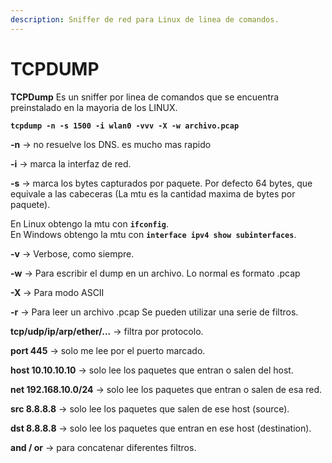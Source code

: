 ```yaml
---
description: Sniffer de red para Linux de linea de comandos.
---
```


# TCPDUMP

**TCPDump** Es un sniffer por linea de comandos que se encuentra preinstalado en la mayoria de los LINUX.

**`tcpdump -n -s 1500 -i wlan0 -vvv -X -w archivo.pcap`**

 **-n** → no resuelve los DNS. es mucho mas rapido

 **-i** → marca la interfaz de red.

 **-s** → marca los bytes capturados por paquete. Por defecto 64 bytes, que equivale a las cabeceras \(La mtu es la cantidad maxima de bytes por paquete\).

 En Linux obtengo la mtu con **`ifconfig`**.  
 En Windows obtengo la mtu con **`interface ipv4 show subinterfaces`**.

 **-v** → Verbose, como siempre.

 **-w** → Para escribir el dump en un archivo. Lo normal es formato .pcap

 **-X** → Para modo ASCII

 **-r** → Para leer un archivo .pcap Se pueden utilizar una serie de filtros.

 **tcp/udp/ip/arp/ether/...** → filtra por protocolo.

 **port 445** → solo me lee por el puerto marcado.

 **host 10.10.10.10** → solo lee los paquetes que entran o salen del host.

 **net 192.168.10.0/24** → solo lee los paquetes que entran o salen de esa red.

 **src 8.8.8.8** → solo lee los paquetes que salen de ese host \(source\).

 **dst 8.8.8.8** → solo lee los paquetes que entran en ese host \(destination\).

 **and / or** → para concatenar diferentes filtros.

